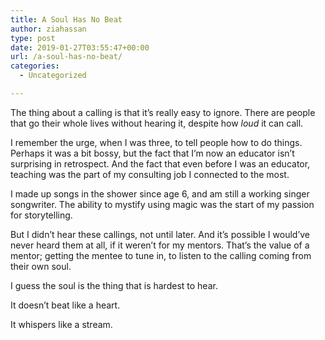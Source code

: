 ```yaml
---
title: A Soul Has No Beat
author: ziahassan
type: post
date: 2019-01-27T03:55:47+00:00
url: /a-soul-has-no-beat/
categories:
  - Uncategorized

---
```

The thing about a calling is that it&#8217;s really easy to ignore. There are people that go their whole lives without hearing it, despite how _loud_ it can call. 

I remember the urge, when I was three, to tell people how to do things. Perhaps it was a bit bossy, but the fact that I&#8217;m now an educator isn&#8217;t surprising in retrospect. And the fact that even before I was an educator, teaching was the part of my consulting job I connected to the most. 

I made up songs in the shower since age 6, and am still a working singer songwriter. The ability to mystify using magic was the start of my passion for storytelling. 

But I didn&#8217;t hear these callings, not until later. And it’s possible I would&#8217;ve never heard them at all, if it weren&#8217;t for my mentors. That&#8217;s the value of a mentor; getting the mentee to tune in, to listen to the calling coming from their own soul. 

I guess the soul is the thing that is hardest to hear. 

It doesn&#8217;t beat like a heart. 

It whispers like a stream.